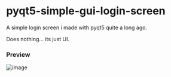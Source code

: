 # pyqt5-simple-gui-login-screen
A simple login screen i made with pyqt5 quite a long ago.

Does nothing... its just UI.
### Preview
![image](https://user-images.githubusercontent.com/48765068/156775964-5118113c-68de-4fe6-af6e-2704c59e866a.png)
